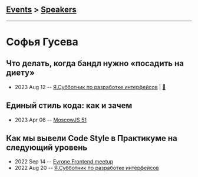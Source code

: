## [Events](../README.md) > [Speakers](../speakers.md)
---

# Софья Гусева

## Что делать, когда бандл нужно «посадить на диету»
- 2023 Aug 12 -- [Я.Субботник по разработке интерфейсов](https://youtu.be/biE-v-yCTpU)  | [:notebook:](https://disk.yandex.ru/i/pbM6hsgH81i5RQ)  
## Единый стиль кода: как и зачем
- 2023 Apr 06 -- [MoscowJS 51](https://www.youtube.com/watch?v=xEwlvYJT9lg&t=726s)    
## Как мы вывели Code Style в Практикуме на следующий уровень
- 2022 Sep 14 -- [Evrone Frontend meetup](https://youtu.be/oGy9b1vK9lA)    
- 2022 Aug 20 -- [Я.Субботник по разработке интерфейсов](https://www.youtube.com/watch?v=A_7-hGxLseY&t=2777s)    
